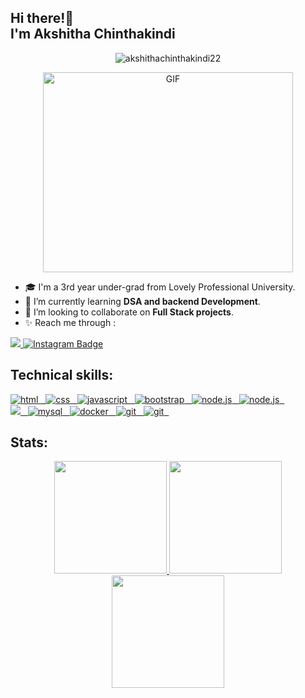 
<h2 align="left">Hi there!🦋 <br> I'm Akshitha Chinthakindi </h2>


<p align="center">
 <img align="centre" src="https://komarev.com/ghpvc/?username=akshithachinthakindi22&label=Profile%20views&color=0e75b6&style=flat" alt="akshithachinthakindi22" />
</p>


<p align="center">
 <img align="centre" alt="GIF" src="https://cdn.dribbble.com/users/2131993/screenshots/15628402/media/7bb0d27e44d8c2eff47276ae86bfd6a3.png" width="400" height="320" />
</p>

- 🎓 I'm a 3rd year under-grad from Lovely Professional University.
- 🌱 I’m currently learning **DSA and backend Development**.
- 👯 I’m looking to collaborate on **Full Stack projects**.
- ✨ Reach me through :
<p align="left">
   <a href="https://www.linkedin.com/in/akshithachinthakindi/">
		<img src="https://img.shields.io/badge/Linkedin-2088FF?&style=for-the-badge&logo=linkedin&logoColor=white" />
	</a>
<!--   	<a href="https://twitter.com/akshitha0123">
		<img src="https://img.shields.io/badge/Twitter-0d597f?style=for-the-badge&logo=twitter&logoColor=white" />
	</a> -->
  <a href="https://www.instagram.com/akshitha.chinthakindi">
      <img src="https://img.shields.io/badge/Instagram-red?style=for-the-badge&logo=instagram&logoColor=white" alt="Instagram Badge"/>
    </a>
  
</p>


## Technical skills:
  
<p align="left">
	<a href="https://html.com/">
	   <img src="https://img.shields.io/badge/HTML-239120?style=for-the-badge&logo=html5&logoColor=white" alt="html" />&nbsp;&nbsp;
	</a>
	<a href="https://www.w3.org/TR/css-2020/">
	   <img src="https://img.shields.io/badge/CSS3-1572B6?style=for-the-badge&logo=css3&logoColor=white" alt="css" />&nbsp;&nbsp;
	</a>
	<a href="https://www.javascript.com/">
	   <img src="https://img.shields.io/badge/JavaScript-323330?style=for-the-badge&logo=javascript&logoColor=F7DF1E" alt="javascript" />&nbsp;&nbsp;
	</a>
	<a href="https://getbootstrap.com/">
	   <img src="https://img.shields.io/badge/Bootstrap-563D7C?style=for-the-badge&logo=bootstrap&logoColor=white" alt="bootstrap" />&nbsp;&nbsp;
	</a>
	<a href="https://nodejs.org/en/">
	   <img src="https://img.shields.io/badge/Node.js-239120?style=for-the-badge&logo=node.js&logoColor=white" alt="node.js" />&nbsp;&nbsp;
	</a>
	<a href="https://reactjs.org/">
	   <img src="https://img.shields.io/badge/React-092E20?style=for-the-badge&logo=react&logoColor=61DAFB" alt="node.js" />&nbsp;&nbsp;
	</a>
	<br/>
	<a href="https://www.java.com/en/">
	   <img src="https://img.shields.io/badge/Java-ED8B00?style=for-the-badge&logo=java&logoColor=white" />&nbsp;&nbsp;
	</a>
	<a href="https://www.mysql.com/">
	<img src="https://img.shields.io/badge/MongoDB-092E20?style=for-the-badge&logo=react&logoColor=61DAFB" alt="mysql" />&nbsp;&nbsp;
	<a href="https://www.docker.com/">
	<img src="https://img.shields.io/badge/docker-%230db7ed.svg?style=for-the-badge&logo=docker&logoColor=white" alt="docker" />&nbsp;&nbsp;
	<a href="https://git-scm.com/">
	<img src="https://img.shields.io/badge/Git-239120?style=for-the-badge&logo=git&logoColor=white" alt="git" />&nbsp;&nbsp;
	</a>
	<a href="https://www.jenkins.io/">
	<img src="https://img.shields.io/badge/Jenkins-239120?style=for-the-badge&logo=git&logoColor=white" alt="git" />&nbsp;&nbsp;
	</a>
	
</p>

## Stats:
<p align="center">
<a href="https://github.com/akshithachinthakindi">
  <img height="180em" src="https://github-readme-stats-eight-theta.vercel.app/api?username=akshithachinthakindi&show_icons=true&theme=tokyonight&include_all_commits=true&count_private=true)"/>
  <img height="180em" src="https://github-readme-stats-eight-theta.vercel.app/api/top-langs/?username=akshithachinthakindi&layout=compact&langs_count=8&theme=tokyonight"/>
  <img height="180em" src="https://github-readme-streak-stats.herokuapp.com/?user=akshithachinthakindi&theme=tokyonight"/>	
</a>
</p>


